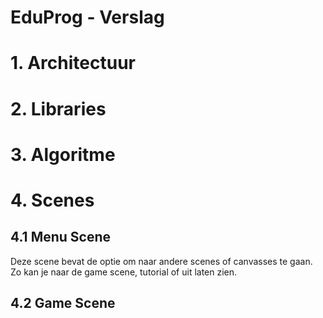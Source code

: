 # EduProg - Verslag
# 1. Architectuur
# 2. Libraries
# 3. Algoritme
# 4. Scenes
## 4.1 Menu Scene
Deze scene bevat de optie om naar andere scenes of canvasses te gaan. Zo kan je naar de game scene, tutorial of uit laten zien.
## 4.2 Game Scene


